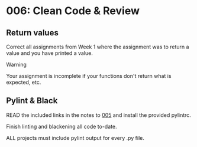 # 006: Clean Code & Review

## Return values

Correct all assignments from Week 1 where the assignment was to return a value and you have printed a value.

> [!warning]
> Your assignment is incomplete if your functions don't return what is expected, etc.

## Pylint &amp; Black

READ the included links in the notes to [005](https://github.com/enineschool/lesson-005/) and install the provided pylintrc.

Finish linting and blackening all code to-date.

ALL projects must include pylint output for every .py file.

